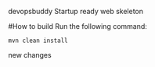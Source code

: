 devopsbuddy
Startup ready web skeleton

#How to build
Run the following command:
```
mvn clean install
```
new changes

